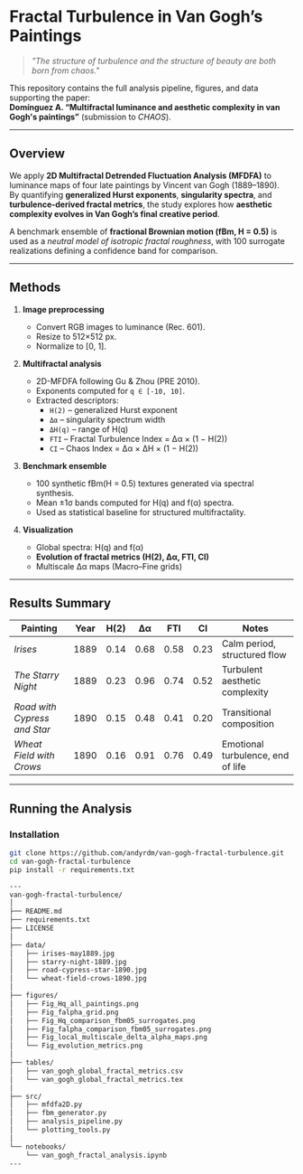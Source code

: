 #  Fractal Turbulence in Van Gogh’s Paintings

> *"The structure of turbulence and the structure of beauty are both born from chaos."*  

This repository contains the full analysis pipeline, figures, and data supporting the paper:  
**Domínguez A. “Multifractal luminance and aesthetic complexity in van Gogh's paintings”** (submission to *CHAOS*).

---

##  Overview

We apply **2D Multifractal Detrended Fluctuation Analysis (MFDFA)** to luminance maps of four late paintings by Vincent van Gogh (1889–1890).  
By quantifying **generalized Hurst exponents**, **singularity spectra**, and **turbulence-derived fractal metrics**, the study explores how **aesthetic complexity evolves in Van Gogh’s final creative period**.

A benchmark ensemble of **fractional Brownian motion (fBm, H = 0.5)** is used as a *neutral model of isotropic fractal roughness*, with 100 surrogate realizations defining a confidence band for comparison.

---

## Methods

1. **Image preprocessing**
   - Convert RGB images to luminance (Rec. 601).
   - Resize to 512×512 px.
   - Normalize to [0, 1].

2. **Multifractal analysis**
   - 2D-MFDFA following Gu & Zhou (PRE 2010).
   - Exponents computed for `q ∈ [-10, 10]`.
   - Extracted descriptors:
     - `H(2)` – generalized Hurst exponent  
     - `Δα` – singularity spectrum width  
     - `ΔH(q)` – range of H(q)  
     - `FTI` – Fractal Turbulence Index = Δα × (1 − H(2))  
     - `CI` – Chaos Index = Δα × ΔH × (1 − H(2))

3. **Benchmark ensemble**
   - 100 synthetic fBm(H = 0.5) textures generated via spectral synthesis.
   - Mean ±1σ bands computed for H(q) and f(α) spectra.
   - Used as statistical baseline for structured multifractality.

4. **Visualization**
   - Global spectra: H(q) and f(α)
   - **Evolution of fractal metrics (H(2), Δα, FTI, CI)**
   - Multiscale Δα maps (Macro–Fine grids)

---

## Results Summary

| Painting | Year | H(2) | Δα | FTI | CI | Notes |
|-----------|------|------|----|-----|----|-------|
| *Irises* | 1889 | 0.14 | 0.68 | 0.58 | 0.23 | Calm period, structured flow |
| *The Starry Night* | 1889 | 0.23 | 0.96 | 0.74 | 0.52 | Turbulent aesthetic complexity |
| *Road with Cypress and Star* | 1890 | 0.15 | 0.48 | 0.41 | 0.20 | Transitional composition |
| *Wheat Field with Crows* | 1890 | 0.16 | 0.91 | 0.76 | 0.49 | Emotional turbulence, end of life |

---

##  Running the Analysis

###  Installation
```bash
git clone https://github.com/andyrdm/van-gogh-fractal-turbulence.git
cd van-gogh-fractal-turbulence
pip install -r requirements.txt

---
van-gogh-fractal-turbulence/
│
├── README.md
├── requirements.txt
├── LICENSE
│
├── data/
│   ├── irises-may1889.jpg
│   ├── starry-night-1889.jpg
│   ├── road-cypress-star-1890.jpg
│   └── wheat-field-crows-1890.jpg
│
├── figures/
│   ├── Fig_Hq_all_paintings.png
│   ├── Fig_falpha_grid.png
│   ├── Fig_Hq_comparison_fbm05_surrogates.png
│   ├── Fig_falpha_comparison_fbm05_surrogates.png
│   ├── Fig_local_multiscale_delta_alpha_maps.png
│   └── Fig_evolution_metrics.png
│
├── tables/
│   ├── van_gogh_global_fractal_metrics.csv
│   └── van_gogh_global_fractal_metrics.tex
│
├── src/
│   ├── mfdfa2D.py
│   ├── fbm_generator.py
│   ├── analysis_pipeline.py
│   └── plotting_tools.py
│
└── notebooks/
    └── van_gogh_fractal_analysis.ipynb
---
